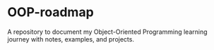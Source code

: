 # OOP-roadmap
A repository to document my Object-Oriented Programming learning journey with notes, examples, and projects.
